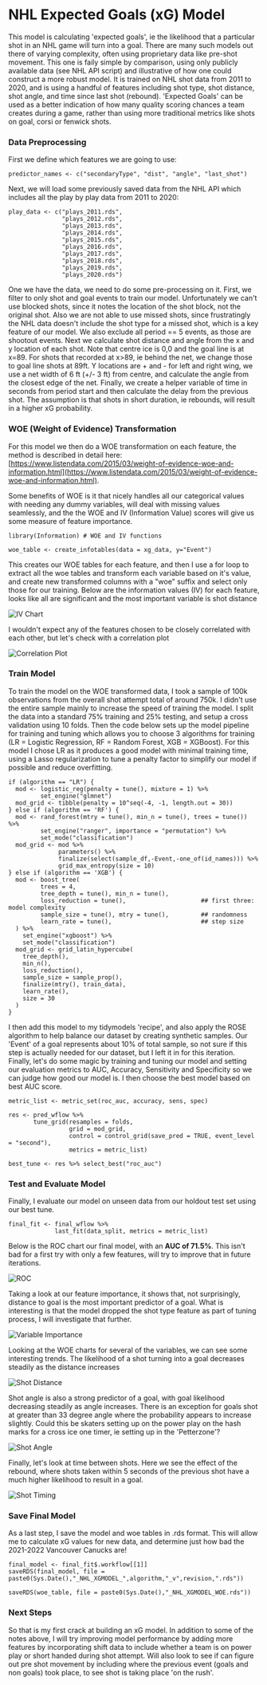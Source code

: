 # NHL Expected Goals (xG) Model

This model is calculating 'expected goals', ie the likelihood that a particular shot in an NHL game will turn into a goal.  There are many such models out there of varying complexity, often using proprietary data like pre-shot movement.  This one is faily simple by comparison, using only publicly available data (see NHL API script) and illustrative of how one could construct a more robust model.  It is trained on NHL shot data from 2011 to 2020, and is using a handful of features including shot type, shot distance, shot angle, and time since last shot (rebound).  'Expected Goals' can be used as a better indication of how many quality scoring chances a team creates during a game, rather than using more traditional metrics like shots on goal, corsi or fenwick shots.

### Data Preprocessing

First we define which features we are going to use:

`predictor_names <- c("secondaryType",
                     "dist",
                     "angle",
                     "last_shot")`
                     
Next, we will load some previously saved data from the NHL API which includes all the play by play data from 2011 to 2020:

```
play_data <- c("plays_2011.rds",
               "plays_2012.rds",
               "plays_2013.rds",
               "plays_2014.rds",
               "plays_2015.rds",
               "plays_2016.rds",
               "plays_2017.rds",
               "plays_2018.rds",
               "plays_2019.rds",
               "plays_2020.rds")
```

One we have the data, we need to do some pre-processing on it.  First, we filter to only shot and goal events to train our model.  Unfortunately we can't use blocked shots, since it notes the location of the shot block, not the original shot.  Also we are not able to use missed shots, since frustratingly the NHL data doesn't include the shot type for a missed shot, which is a key feature of our model.
We also exclude all period == 5 events, as those are shootout events.
Next we calculate shot distance and angle from the x and y location of each shot.  Note that centre ice is 0,0 and the goal line is at x=89.  For shots that recorded at x>89, ie behind the net, we change those to goal line shots at 89ft.  Y locations are + and - for left and right wing, we use a net width of 6 ft (+/- 3 ft) from centre, and calculate the angle from the closest edge of the net.
Finally, we create a helper variable of time in seconds from period start and then calculate the delay from the previous shot.  The assumption is that shots in short duration, ie rebounds, will result in a higher xG probability.

### WOE (Weight of Evidence) Transformation

For this model we then do a WOE transformation on each feature, the method is described in detail here: [https://www.listendata.com/2015/03/weight-of-evidence-woe-and-information.html](https://www.listendata.com/2015/03/weight-of-evidence-woe-and-information.html).

Some benefits of WOE is it that nicely handles all our categorical values with needing any dummy variables, will deal with missing values seamlessly, and the the WOE and IV (Information Value) scores will give us some measure of feature importance.

` library(Information) # WOE and IV functions `

` woe_table <- create_infotables(data = xg_data, y="Event") `

This creates our WOE tables for each feature, and then I use a for loop to extract all the woe tables and transform each variable based on it's value, and create new transformed columns with a "woe" suffix and select only those for our training.  Below are the information values (IV) for each feature, looks like all are significant and the most important variable is shot distance

![IV Chart](Images/IV.png)

I wouldn't expect any of the features chosen to be closely correlated with each other, but let's check with a correlation plot

![Correlation Plot](Images/corr_plot.png)

### Train Model

To train the model on the WOE transformed data, I took a sample of 100k observations from the overall shot attempt total of around 750k.  I didn't use the entire sample mainly to increase the speed of training the model.  I split the data into a standard 75% training and 25% testing, and setup a cross validation using 10 folds.  Then the code below sets up the model pipeline for training and tuning which allows you to choose 3 algorithms for training (LR = Logistic Regression, RF = Random Forest, XGB = XGBoost).  For this model I chose LR as it produces a good model with minimal training time, using a Lasso regularization to tune a penalty factor to simplify our model if possible and reduce overfitting.

```
if (algorithm == "LR") {
  mod <- logistic_reg(penalty = tune(), mixture = 1) %>%
         set_engine("glmnet")
  mod_grid <- tibble(penalty = 10^seq(-4, -1, length.out = 30))
} else if (algorithm == 'RF') {
  mod <- rand_forest(mtry = tune(), min_n = tune(), trees = tune()) %>% 
         set_engine("ranger", importance = "permutation") %>% 
         set_mode("classification")
  mod_grid <- mod %>%
              parameters() %>%
              finalize(select(sample_df,-Event,-one_of(id_names))) %>%
              grid_max_entropy(size = 10)
} else if (algorithm == 'XGB') {
  mod <- boost_tree(
         trees = 4,
         tree_depth = tune(), min_n = tune(),
         loss_reduction = tune(),                     ## first three: model complexity
         sample_size = tune(), mtry = tune(),         ## randomness
         learn_rate = tune(),                         ## step size
  ) %>%
    set_engine("xgboost") %>%
    set_mode("classification")
  mod_grid <- grid_latin_hypercube(
    tree_depth(),
    min_n(),
    loss_reduction(),
    sample_size = sample_prop(),
    finalize(mtry(), train_data),
    learn_rate(),
    size = 30
  )
}
```

I then add this model to my tidymodels 'recipe', and also apply the ROSE algorithm to help balance our dataset by creating synthetic samples.  Our 'Event' of a goal represents about 10% of total sample, so not sure if this step is actually needed for our dataset, but I left it in for this iteration.  Finally, let's do some magic by training and tuning our model and setting our evaluation metrics to AUC, Accuracy, Sensitivity and Specificity so we can judge how good our model is.  I then choose the best model based on best AUC score.

```
metric_list <- metric_set(roc_auc, accuracy, sens, spec)

res <- pred_wflow %>%
       tune_grid(resamples = folds,
                 grid = mod_grid,
                 control = control_grid(save_pred = TRUE, event_level = "second"),
                 metrics = metric_list)

best_tune <- res %>% select_best("roc_auc")
```

### Test and Evaluate Model

Finally, I evaluate our model on unseen data from our holdout test set using our best tune.

```
final_fit <- final_wflow %>%
             last_fit(data_split, metrics = metric_list)
```

Below is the ROC chart our final model, with an **AUC of 71.5%**.  This isn't bad for a first try with only a few features, will try to improve that in future iterations.

![ROC](Images/roc.png)

Taking a look at our feature importance, it shows that, not surprisingly, distance to goal is the most important predictor of a goal.  What is interesting is that the model dropped the shot type feature as part of tuning process, I will investigate that further.

![Variable Importance](Images/var_imp.png)

Looking at the WOE charts for several of the variables, we can see some interesting trends.  The likelihood of a shot turning into a goal decreases steadily as the distance increases

![Shot Distance](Images/shot_dist.png)

Shot angle is also a strong predictor of a goal, with goal likelihood decreasing steadily as angle increases.  There is an exception for goals shot at greater than 33 degree angle where the probability appears to increase slightly.  Could this be skaters setting up on the power play on the hash marks for a cross ice one timer, ie setting up in the 'Petterzone'?

![Shot Angle](Images/angle.png)

Finally, let's look at time between shots.  Here we see the effect of the rebound, where shots taken within 5 seconds of the previous shot have a much higher likelihood to result in a goal.

![Shot Timing](Images/last_shot.png)

### Save Final Model

As a last step, I save the model and woe tables in .rds format.  This will allow me to calculate xG values for new data, and determine just how bad the 2021-2022 Vancouver Canucks are! 

```
final_model <- final_fit$.workflow[[1]]
saveRDS(final_model, file = paste0(Sys.Date(),"_NHL_XGMODEL_",algorithm,"_v",revision,".rds"))

saveRDS(woe_table, file = paste0(Sys.Date(),"_NHL_XGMODEL_WOE.rds"))
```

### Next Steps

So that is my first crack at building an xG model.  In addition to some of the notes above, I will try improving model performance by adding more features by incorporating shift data to include whether a team is on power play or short handed during shot attempt.  Will also look to see if can figure out pre shot movement by including where the previous event (goals and non goals) took place, to see shot is taking place 'on the rush'.
